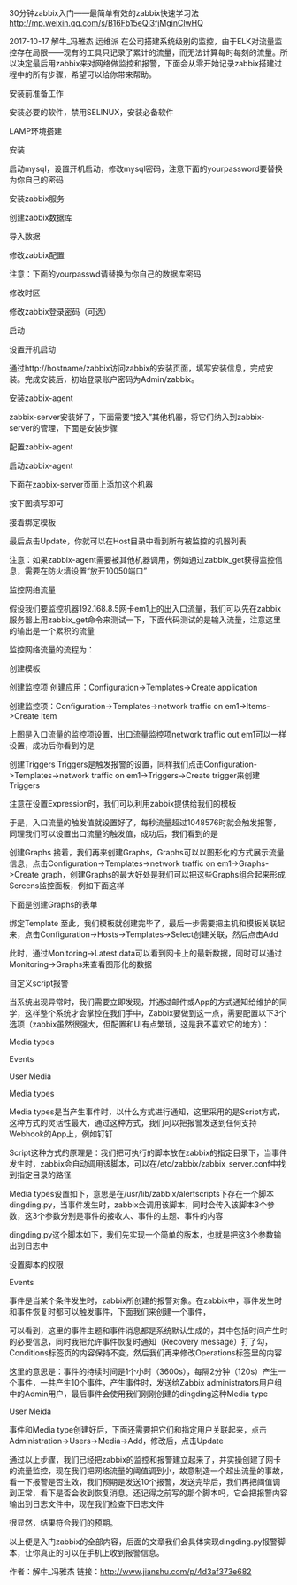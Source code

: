 

30分钟zabbix入门——最简单有效的zabbix快速学习法 
http://mp.weixin.qq.com/s/B16Fb15eQl3fjMginClwHQ

2017-10-17 解牛_冯雅杰 运维派
在公司搭建系统级别的监控，由于ELK对流量监控存在局限——现有的工具只记录了累计的流量，而无法计算每时每刻的流量。所以决定最后用zabbix来对网络做监控和报警，下面会从零开始记录zabbix搭建过程中的所有步骤，希望可以给你带来帮助。


安装前准备工作


安装必要的软件，禁用SELINUX，安装必备软件




LAMP环境搭建


安装



启动mysql，设置开机启动，修改mysql密码，注意下面的yourpassword要替换为你自己的密码




安装zabbix服务





创建zabbix数据库




导入数据




修改zabbix配置


注意：下面的yourpasswd请替换为你自己的数据库密码



修改时区




修改zabbix登录密码（可选）





启动




设置开机启动



通过http://hostname/zabbix访问zabbix的安装页面，填写安装信息，完成安装。完成安装后，初始登录账户密码为Admin/zabbix。




安装zabbix-agent


zabbix-server安装好了，下面需要“接入”其他机器，将它们纳入到zabbix-server的管理，下面是安装步骤



配置zabbix-agent



启动zabbix-agent



下面在zabbix-server页面上添加这个机器



按下图填写即可



接着绑定模板



最后点击Update，你就可以在Host目录中看到所有被监控的机器列表



注意：如果zabbix-agent需要被其他机器调用，例如通过zabbix_get获得监控信息，需要在防火墙设置“放开10050端口”


监控网络流量


假设我们要监控机器192.168.8.5网卡em1上的出入口流量，我们可以先在zabbix服务器上用zabbix_get命令来测试一下，下面代码测试的是输入流量，注意这里的输出是一个累积的流量



监控网络流量的流程为：

创建模板



创建监控项
创建应用：Configuration->Templates->Create application





创建监控项：Configuration->Templates->network traffic on em1->Items->Create Item




上图是入口流量的监控项设置，出口流量监控项network traffic out em1可以一样设置，成功后你看到的是



创建Triggers
Triggers是触发报警的设置，同样我们点击Configuration->Templates->network traffic on em1->Triggers->Create trigger来创建Triggers



注意在设置Expression时，我们可以利用zabbix提供给我们的模板







于是，入口流量的触发值就设置好了，每秒流量超过1048576时就会触发报警，同理我们可以设置出口流量的触发值，成功后，我们看到的是



创建Graphs
接着，我们再来创建Graphs，Graphs可以以图形化的方式展示流量信息，点击Configuration->Templates->network traffic on em1->Graphs->Create graph，创建Graphs的最大好处是我们可以把这些Graphs组合起来形成Screens监控面板，例如下面这样



下面是创建Graphs的表单



绑定Template
至此，我们模板就创建完毕了，最后一步需要把主机和模板关联起来，点击Configuration->Hosts->Templates->Select创建关联，然后点击Add



此时，通过Monitoring->Latest data可以看到网卡上的最新数据，同时可以通过Monitoring->Graphs来查看图形化的数据







自定义script报警


当系统出现异常时，我们需要立即发现，并通过邮件或App的方式通知给维护的同学，这样整个系统才会掌控在我们手中，Zabbix要做到这一点，需要配置以下3个选项（zabbix虽然很强大，但配置和UI有点繁琐，这是我不喜欢它的地方）：

Media types

Events

User Media


Media types


Media types是当产生事件时，以什么方式进行通知，这里采用的是Script方式，这种方式的灵活性最大，通过这种方式，我们可以把报警发送到任何支持Webhook的App上，例如钉钉

Script这种方式的原理是：我们把可执行的脚本放在zabbix的指定目录下，当事件发生时，zabbix会自动调用该脚本，可以在/etc/zabbix/zabbix_server.conf中找到指定目录的路径



Media types设置如下，意思是在/usr/lib/zabbix/alertscripts下存在一个脚本dingding.py，当事件发生时，zabbix会调用该脚本，同时会传入该脚本3个参数，这3个参数分别是事件的接收人、事件的主题、事件的内容



dingding.py这个脚本如下，我们先实现一个简单的版本，也就是把这3个参数输出到日志中



设置脚本的权限




Events



事件是当某个条件发生时，zabbix所创建的报警对象。在zabbix中，事件发生时和事件恢复时都可以触发事件，下面我们来创建一个事件，




可以看到，这里的事件主题和事件消息都是系统默认生成的，其中包括时间产生时的必要信息，同时我把允许事件恢复时通知（Recovery message）打了勾，Conditions标签页的内容保持不变，然后我们再来修改Operations标签里的内容




这里的意思是：事件的持续时间是1个小时（3600s），每隔2分钟（120s）产生一个事件，一共产生10个事件，产生事件时，发送给Zabbix administrators用户组中的Admin用户，最后事件会使用我们刚刚创建的dingding这种Media type


User Meida


事件和Media type创建好后，下面还需要把它们和指定用户关联起来，点击Administration->Users->Media->Add，修改后，点击Update




通过以上步骤，我们已经把zabbix的监控和报警建立起来了，并实操创建了网卡的流量监控，现在我们把网络流量的阈值调到小，故意制造一个超出流量的事故，看一下报警是否生效，我们预期是发送10个报警，发送完毕后，我们再把阈值调到正常，看下是否会收到恢复消息。还记得之前写的那个脚本吗，它会把报警内容输出到日志文件中，现在我们检查下日志文件



很显然，结果符合我们的预期。

以上便是入门zabbix的全部内容，后面的文章我们会具体实现dingding.py报警脚本，让你真正的可以在手机上收到报警信息。

作者：解牛_冯雅杰
链接：http://www.jianshu.com/p/4d3af373e682